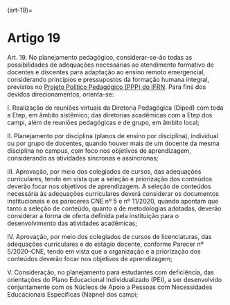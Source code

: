 (art-19)=

# Artigo 19

Art. 19. No planejamento pedagógico, considerar-se-ão todas as possibilidades de adequações necessárias ao
atendimento formativo de docentes e discentes para adaptação ao ensino remoto emergencial, considerando
princípios e pressupostos da formação humana integral, previstos no [Projeto Político Pedagógico (PPP) do IFRN](https://portal.ifrn.edu.br/institucional/projeto-politico-pedagogico-1/lateral/menu-1).
Para fins dos devidos direcionamentos, orienta-se:

I. Realização de reuniões virtuais da Diretoria Pedagógica (Diped) com toda a Etep, em âmbito sistêmico; das
diretorias acadêmicas com a Etep dos campi, além de reuniões pedagógicas e de grupo, em âmbito local;

II. Planejamento por disciplina (planos de ensino por disciplina), individual ou por grupo de docentes, quando
houver mais de um docente da mesma disciplina no campus, com foco nos objetivos de aprendizagem,
considerando as atividades síncronas e assíncronas;

III. Aprovação, por meio dos colegiados de cursos, das adequações curriculares, tendo em vista que a seleção e
priorização dos conteúdos deverão focar nos objetivos de aprendizagem. A seleção de conteúdos necessária às
adequações curriculares deverá considerar os documentos institucionais e os pareceres CNE nº 5 e nº 11/2020,
quando apontam que tanto a seleção de conteúdo, quanto a de metodologias adotadas, deverão considerar a forma
de oferta definida pela instituição para o desenvolvimento das atividades acadêmicas;

IV. Aprovação, por meio dos colegiados de cursos de licenciaturas, das adequações curriculares e do estágio
docente, conforme Parecer nº 5/2020–CNE, tendo em vista que a organização e a priorização dos conteúdos
deverão focar nos objetivos de aprendizagem;

V. Consideração, no planejamento para estudantes com deficiência, das orientações do Plano Educacional
Individualizado (PEI), a ser desenvolvido conjuntamente com os Núcleos de Apoio a Pessoas com Necessidades
Educacionais Específicas (Napne) dos campi;
